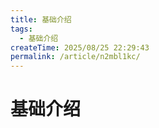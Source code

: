 ```yaml
---
title: 基础介绍
tags:
  - 基础介绍
createTime: 2025/08/25 22:29:43
permalink: /article/n2mbl1kc/
---
```


# 基础介绍
